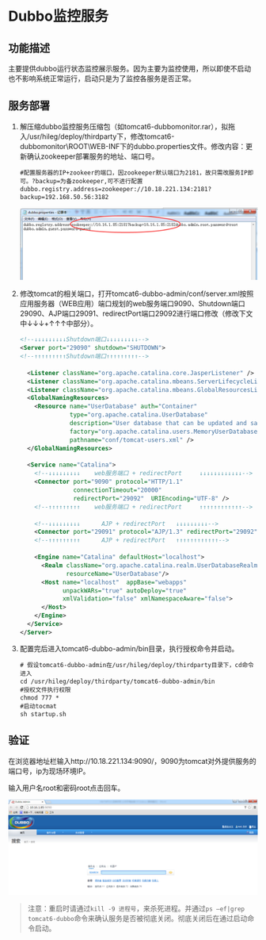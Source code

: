 # Dubbo监控服务

## 功能描述

主要提供dubbo运行状态监控展示服务。因为主要为监控使用，所以即使不启动也不影响系统正常运行，启动只是为了监控各服务是否正常。

## 服务部署

1. 解压缩dubbo监控服务压缩包（如tomcat6-dubbomonitor.rar），拟拖入/usr/hileg/deploy/thirdparty下，修改tomcat6-dubbomonitor\ROOT\WEB-INF下的dubbo.properties文件。修改内容：更新确认zookeeper部署服务的地址、端口号。

   ```properties
   #配置服务器的IP+zookeer的端口，因zookeeper默认端口为2181，故只需改服务IP即可。?backup=为备zookeeper,可不进行配置
   dubbo.registry.address=zookeeper://10.18.221.134:2181?backup=192.168.50.56:3182
   ```

      ![3](img/dubbo.png)

2. 修改tomcat的相关端口，打开tomcat6-dubbo-admin/conf/server.xml按照应用服务器（WEB应用）端口规划的web服务端口9090、Shutdown端口29090、AJP端口29091、redirectPort端口29092进行端口修改（修改下文中↓↓↓+↑↑↑中部分）。

   ```xml
   <!--↓↓↓↓↓↓↓↓↓Shutdown端口↓↓↓↓↓↓↓↓↓-->
   <Server port="29090" shutdown="SHUTDOWN">
   <!--↑↑↑↑↑↑↑↑↑Shutdown端口↑↑↑↑↑↑↑↑↑-->    
       
     <Listener className="org.apache.catalina.core.JasperListener" />
     <Listener className="org.apache.catalina.mbeans.ServerLifecycleListener" />
     <Listener className="org.apache.catalina.mbeans.GlobalResourcesLifecycleListener" />
     <GlobalNamingResources>
       <Resource name="UserDatabase" auth="Container"
                 type="org.apache.catalina.UserDatabase"
                 description="User database that can be updated and saved"
                 factory="org.apache.catalina.users.MemoryUserDatabaseFactory"
                 pathname="conf/tomcat-users.xml" />
     </GlobalNamingResources>
   
     <Service name="Catalina">
       <!--↓↓↓↓↓↓↓↓↓    web服务端口 + redirectPort     ↓↓↓↓↓↓↓↓↓↓↓↓--> 
       <Connector port="9090" protocol="HTTP/1.1" 
                  connectionTimeout="20000" 
                  redirectPort="29092"  URIEncoding="UTF-8" />
       <!--↑↑↑↑↑↑↑↑↑    web服务端口 + redirectPort     ↑↑↑↑↑↑↑↑↑↑↑↑--> 
         
       <!--↓↓↓↓↓↓↓↓↓      AJP + redirectPort   ↓↓↓↓↓↓↓↓↓-->
       <Connector port="29091" protocol="AJP/1.3" redirectPort="29092" URIEncoding="UTF-8"/>
       <!--↑↑↑↑↑↑↑↑↑      AJP + redirectPort   ↑↑↑↑↑↑↑↑↑↑↑↑--> 
         
       <Engine name="Catalina" defaultHost="localhost">
         <Realm className="org.apache.catalina.realm.UserDatabaseRealm"
                resourceName="UserDatabase"/>
         <Host name="localhost"  appBase="webapps"
               unpackWARs="true" autoDeploy="true"
               xmlValidation="false" xmlNamespaceAware="false">
         </Host>
       </Engine>
     </Service>
   </Server>
   ```

3. 配置完后进入tomcat6-dubbo-admin/bin目录，执行授权命令并启动。

   ```shell
   # 假设tomcat6-dubbo-admin在/usr/hileg/deploy/thirdparty目录下，cd命令进入
   cd /usr/hileg/deploy/thirdparty/tomcat6-dubbo-admin/bin
   #授权文件执行权限
   chmod 777 *
   #启动tocmat
   sh startup.sh
   ```

## 验证

在浏览器地址栏输入http://10.18.221.134:9090/，9090为tomcat对外提供服务的端口号，ip为现场环境IP。

输入用户名root和密码root点击回车。

![img](img/dubbo-login.png)   

> 注意：重启时请通过`kill -9 进程号`，来杀死进程。并通过`ps –ef|grep tomcat6-dubbo`命令来确认服务是否被彻底关闭。彻底关闭后在通过启动命令启动。

